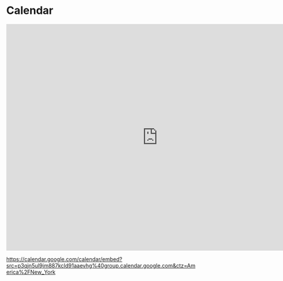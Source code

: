 # Calendar

<iframe src="https://calendar.google.com/calendar/embed?height=600&amp;wkst=1&amp;bgcolor=%23ffffff&amp;ctz=America%2FNew_York&amp;src=cDNxam41dWw5am04ODdrY2xkOTFhYWV2aGdAZ3JvdXAuY2FsZW5kYXIuZ29vZ2xlLmNvbQ&amp;color=%23711616" style="border-width:0" width="800" height="600" frameborder="0" scrolling="no"></iframe>


https://calendar.google.com/calendar/embed?src=p3qjn5ul9jm887kcld91aaevhg%40group.calendar.google.com&ctz=America%2FNew_York
